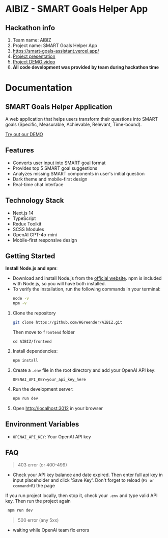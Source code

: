 
# AIBIZ - SMART Goals Helper App

## Hackathon info

1. Team name: AIBIZ
2. Project name: SMART Goals Helper App
3. https://smart-goals-assistant.vercel.app/
4. [Project presentation](./AIBIZ_SMART_Goals_Helper.pdf)
5. [Project DEMO video](https://disk.yandex.ru/d/YQ00d2Dyp5ZblA)
6. **All code development was provided by team during hackathon time**

# Documentation

## SMART Goals Helper Application

A web application that helps users transform their questions into SMART goals (Specific, Measurable, Achievable, Relevant, Time-bound).

[Try out our DEMO](https://smart-goals-assistant.vercel.app/)

## Features

- Converts user input into SMART goal format
- Provides top 5 SMART goal suggestions
- Analyzes missing SMART components in user's initial question
- Dark theme and mobile-first design
- Real-time chat interface

## Technology Stack

- Next.js 14
- TypeScript
- Redux Toolkit
- SCSS Modules
- OpenAI GPT-4o-mini
- Mobile-first responsive design

## Getting Started

**Install Node.js and npm**:

- Download and install Node.js from the [official website](https://nodejs.org/). npm is included with Node.js, so you will have both installed.
- To verify the installation, run the following commands in your terminal:
  ```bash
  node -v
  npm -v
  ```

1. Clone the repository

   ```bash
   git clone https://github.com/HGreender/AIBIZ.git
   ```

   Then move to `frontend` folder

   ```
   cd AIBIZ/frontend
   ```

2. Install dependencies:

   ```bash
   npm install
   ```

3. Create a `.env` file in the root directory and add your OpenAI API key:

   ```
   OPENAI_API_KEY=your_api_key_here
   ```

4. Run the development server:
   ```bash
   npm run dev
   ```
5. Open [http://localhost:3012](http://localhost:3012) in your browser

## Environment Variables

- `OPENAI_API_KEY`: Your OpenAI API key

## FAQ

> 403 error (or 400-499)

- Check your API key balance and date expired. Then enter full api key in input placeholder and click 'Save Key'. Don't forget to reload (`F5 or command+R`) the page <br>

If you run project locally, then stop it, check your `.env` and type valid API key. Then run the project again

```bash
 npm run dev
```

> 500 error (any 5xx)

- waiting while OpenAi team fix errors

<!-- upd env -->
